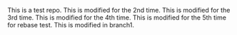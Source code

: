 This is a test repo.
This is modified for the 2nd time.
This is modified for the 3rd time.
This is modified for the 4th time.
This is modified for the 5th time for rebase test.
This is modified in branch1.


